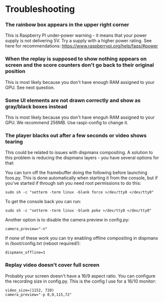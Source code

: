 # Troubleshooting

### The rainbow box appears in the upper right corner

This is Raspberry PI under-power warning - it means that your power supply is not delivering 5V. Try a supply with a higher power rating. See here for recommendations:
https://www.raspberrypi.org/help/faqs/#power

### When the replay is supposed to show nothing appears on screen and the score counters don't go back to their original position

This is most likely because you don't have enough RAM assigned to your GPU. See next question.

### Some UI elements are not drawn correctly and show as gray/black boxes instead

This is most likely because you don't have enoguh RAM assigned to your GPU. We recommend 256MB. Use raspi-config to change it.

### The player blacks out after a few seconds or video shows tearing

This could be related to issues with dispmanx compositing.
A solution to this problem is reducing the dispmanx layers - you have several options for that:

You can turn off the framebuffer doing the following before launching foos.py. This is done automatically when starting it from the console, but if you've started if through ssh you need root permissions to do this:
```
sudo sh -c "setterm -term linux -blank force >/dev/tty0 </dev/tty0"
```

To get the console back you can run:
```
sudo sh -c "setterm -term linux -blank poke >/dev/tty0 </dev/tty0"
```

Another option is to disable the camera preview in config.py:
```
camera_preview="-n"
```

If none of these work you can try enabling offline compositing in dispmanx in /boot/config.txt (reboot required!):
```
dispmanx_offline=1
```

### Replay video doesn't cover full screen

Probably your screen doesn't have a 16/9 aspect ratio.
You can configure the recording size in config.py. This is the config I use for a 16/10 monitor:

```
video_size=(1152, 720)
camera_preview="-p 0,0,115,72"
```
